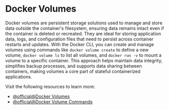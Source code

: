 # Docker Volumes

Docker volumes are persistent storage solutions used to manage and store data outside the container's filesystem, ensuring data remains intact even if the container is deleted or recreated. They are ideal for storing application data, logs, and configuration files that need to persist across container restarts and updates. With the Docker CLI, you can create and manage volumes using commands like `docker volume create` to define a new volume, `docker volume ls` to list all volumes, and `docker run -v` to mount a volume to a specific container. This approach helps maintain data integrity, simplifies backup processes, and supports data sharing between containers, making volumes a core part of stateful containerized applications.

Visit the following resources to learn more:

- [@official@Docker Volumes](https://docs.docker.com/storage/volumes/)
- [@official@Docker Volume Commands](https://docs.docker.com/engine/reference/commandline/volume/)

